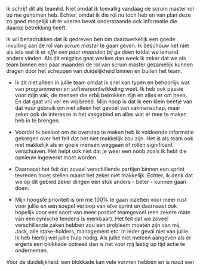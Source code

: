 Ik schrijf dit als teamlid. Niet omdat ik toevallig vandaag de scrum master rol op me genomen heb. Echter, omdat ik die rol nu toch heb en van plan deze zo goed mogelijk uit te voeren bevat onderstaande ook informatie die daarop betrekking heeft.

Ik wil benadrukken dat ik gedreven ben om daadwerkelijk een goede invulling aan de rol van *scrum master* te gaan geven. Ik beschouw het niet als iets wat ik er *effe een paar maanden bij* ga doen totdat we iemand anders vinden. Als dit enigzins gaat werken dan week ik zeker dat we als team binnen een paar maanden de rol van scrum master gezamelijk kunnen dragen door het scheppen van duidelijkheid binnen en buiten het team.

* Ik zit niet alleen in jullie team omdat ik snel kan typen en behoorlijk wat van programmeren en softwareontwikkeling weet. Ik heb ook passie voor mijn vak, de mensen die erbij betrokken zijn en alles er om heen. En dat gaat vrij ver en vrij breed. Mijn hoop is dat ik een klein beetje van dat vuur gebruik om niet alleen het gevoel van vakmanschap, maar zeker ook de interesse in het vakgebied en alles wat er mee te maken heb in te brengen.

* Voordat ik besloot om de overstap te maken heb ik voldoende informatie gekregen over het feit dat het niet makkelijk zou zijn. Het is als team ook niet makkelijk als er goeie mensen weggaan of rollen significant verschuiven. Het helpt ook niet dat je weer een noob zoals ik hebt die opnieuw ingewerkt moet worden. 

* Daarnaast het feit dat zoveel verschillende partijen binnen een sprint tevreden moet stellen maakt het zeker niet makkelijk. Echter, ik denk dat we op dit gebied zeker dingen een stuk anders - beter - kunnen gaan doen. 

* Mijn hoogste prioriteit is om me 100% te gaan inzetten voor meer rust voor jullie en een soepel verloop van elke sprint en daarnaast ook hopelijk voor een soort van meer positief teamgevoel (een zekere mate van een cynische tendens is merkbaar). Het feit dat we zoveel verschillende zaken hebben zou een probleem moeten zijn van mij, Jack, alle stake-holders, management etc. In ieder geval niet van jullie. Ik heb hierbij wel jullie hulp nodig. Als jullie niet meteen aangeven als er ergens een blokkade optreed dan is het voor mij lastig op tijd actie te ondernemen. 

Voor de duidelijkheid: een blokkade kan vele vormen hebben en is *nooit* een tekortkoming of iets waarop je afgerekend zult worden. Er zijn geen uitzonderingen. Alles wat tussen jou en het implementeren van een bepaalde feature staat is een blokkade. Dit kan van alles zijn en ik zou het waarderen als jullie mij ook de kans geven om deze voor jullie op te lossen. Als er zaken zijn die je niet met mij direct wil of kan bespreken, ga dan asjeblieft naar iemand die je wel vertrouwd die een probleem voor jou can *tackelen*.

Als ik naar mezelf kijk dan is het erg makkelijk om iedereen van dienst te willen zijn. En het is juist erg lastig om "nee" te zeggen en mensen door te verwijzen. Maar vaak zorgen allerlei externe impulsen voor een hoop storing binnen een sprint en het is belangrijk dat deze storingen zoveel mogelijk weggehouden worden bij het ontwikkelteam. Zij dienen te focus the hebben op de goals van de sprint. Ze zijn daar om dingen te bouwen, nieuwe dingen de bedenken en niet onbelangrijk: om elkaar te inspireren het juiste op de juiste manier te bouwen en daarbij samen nog wat te leren. Dan heb je niet alleen een team waar mensen graag deel uit van willen maken maar daarnaast schep je ook nog een stukje meerwaarde voor het hele bedrijf.

En dan kan het nog zo slecht gaan in een sprint, zolang je tegenvallers als team oppikt maar tegelijkertijd naar jezelf kijkt, als individu, wat jij kunt doen om ervoor te zorgen dat zulk soort tegenvallers niet of minder vaak optreden in de toekomst, of wat we als team kunnen doen. En als ze onvermijdelijk zijn, wat we kunnen doen om ze sneller aan te kunnen pakken. 

En ook, maar misschien wel het meest belangrijk: om altijd kritisch te zijn over het werk wat we af leveren en te streven naar een resultaat wat getuigt van vakmanschap. In dat geval, als we dat kunnen, dan weet ik zeker dat we als Cheetahs supertoffe dingen elke sprint beter kunnen gaan doen.

Ik wil benadrukken dat dit van **iedereen** optimisme, daadkracht, discipline en vakmanschap zal eisen. Op zijn minst. We zullen als team maar ook als individu moeten laten zien wat we waard zijn om waardevolle functionaliteit voor de klant af te leveren en enige impact binnen de organisatie te bewerkstelligen. Elke twee weken weer. 

Scrum is heel duidelijk over de verdeling van verantwoordelijkheden en ik ben voornemenens als scrum master ook een dusdanige stricte verdeling te bewerkstelligen. In ieder geval voorlopig totdat we echt kunnen gaan nadenken over het afschaffen van een scrum master. 

Ik het slechtste geval kunnen jullie als ontwikkelteam in rust werken aan de doelen van een sprint. Hopelijk kunnen we in ieder geval een klein deel van de tijd investeren in de *right way* en eventuele *technical debt* die opgebouwd is. In het beste geval krijgen we daar heel veel tijd maar daarvoor moet ik nog wel de kans krijgen om subtiel een beetje *rond te trappen*.

> When we take the position that it is not only the programmer's responsibility to produce a correct program but also to demonstrate its correctness in a convincing manner, then the above remarks have a profound influence on the programmer's activity: the object he has to produce must be usefully structured. &#8212; [Edsger W. Dijkstra](http://www.cs.utexas.edu/users/EWD/ewd02xx/EWD249.PDF)